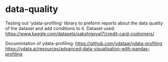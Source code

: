 # data-quality

Testing out 'ydata-profiling' library to preform reports about the data quality of the dataset and add conditions to it.
Dataset used: https://www.kaggle.com/datasets/sakshigoyal7/credit-card-customers/

Documintation of ydata-profiling:
https://github.com/ydataai/ydata-profiling
https://ydata.ai/resources/advanced-data-visualisation-with-pandas-profiling
